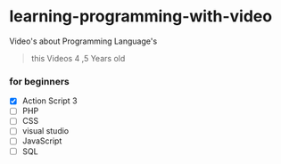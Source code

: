 # learning-programming-with-video
Video's about Programming Language's

> this Videos 4 ,5 Years old

### for beginners 
- [x] Action Script 3
- [ ] PHP
- [ ] CSS
- [ ] visual studio
- [ ] JavaScript
- [ ] SQL
